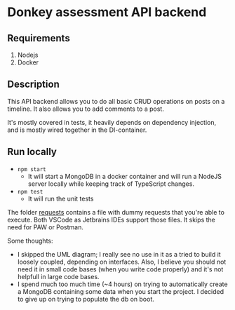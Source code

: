 # Donkey assessment API backend

## Requirements
1. Nodejs
2. Docker

## Description
This API backend allows you to do all basic CRUD operations on posts on a timeline. It also allows you to add comments to a post.

It's mostly covered in tests, it heavily depends on dependency injection, and is mostly wired together in the DI-container.

## Run locally
* `npm start`
  * It will start a MongoDB in a docker container and will run a NodeJS server locally while keeping track of TypeScript changes.
* `npm test`
  * It will run the unit tests

The folder [requests](./requests) contains a file with dummy requests that you're able to execute. Both VSCode as Jetbrains IDEs support those files. It skips the need for PAW or Postman.

Some thoughts:
* I skipped the UML diagram; I really see no use in it as a tried to build it loosely coupled, depending on interfaces.
  Also, I believe you should not need it in small code bases (when you write code properly) and it's not helpfull in large code bases.
* I spend much too much time (~4 hours) on trying to automatically create a MongoDB containing some data when you start the project. I decided to give up on trying to populate the db on boot.

